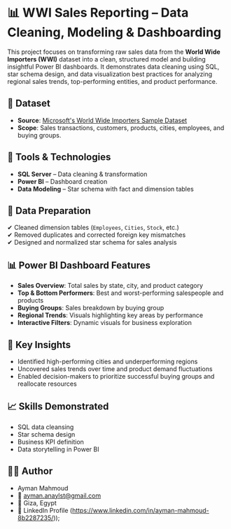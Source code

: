 # 📊 WWI Sales Reporting – Data Cleaning, Modeling & Dashboarding

This project focuses on transforming raw sales data from the **World Wide Importers (WWI)** dataset into a clean, structured model and building insightful Power BI dashboards. It demonstrates data cleaning using SQL, star schema design, and data visualization best practices for analyzing regional sales trends, top-performing entities, and product performance.

## 📁 Dataset

- **Source**: [Microsoft's World Wide Importers Sample Dataset](https://learn.microsoft.com/en-us/sql/sample/world-wide-importers)
- **Scope**: Sales transactions, customers, products, cities, employees, and buying groups.

## 🧰 Tools & Technologies

- **SQL Server** – Data cleaning & transformation
- **Power BI** – Dashboard creation
- **Data Modeling** – Star schema with fact and dimension tables

## 🧹 Data Preparation

✔ Cleaned dimension tables (`Employees`, `Cities`, `Stock`, etc.)  
✔ Removed duplicates and corrected foreign key mismatches  
✔ Designed and normalized star schema for sales analysis


## 📊 Power BI Dashboard Features

- **Sales Overview**: Total sales by state, city, and product category  
- **Top & Bottom Performers**: Best and worst-performing salespeople and products  
- **Buying Groups**: Sales breakdown by buying group  
- **Regional Trends**: Visuals highlighting key areas by performance  
- **Interactive Filters**: Dynamic visuals for business exploration


## 📌 Key Insights

- Identified high-performing cities and underperforming regions  
- Uncovered sales trends over time and product demand fluctuations  
- Enabled decision-makers to prioritize successful buying groups and reallocate resources

## 📈 Skills Demonstrated

- SQL data cleansing  
- Star schema design  
- Business KPI definition  
- Data storytelling in Power BI

## 🧑‍💻 Author
- Ayman Mahmoud
- 📧 ayman.anaylst@gmail.com
- 📍 Giza, Egypt
- 🔗 LinkedIn Profile (https://www.linkedin.com/in/ayman-mahmoud-8b2287235/));
